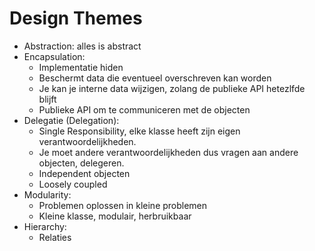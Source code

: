 <!--
title: OO Ontwerpen II
-->

# Design Themes

- Abstraction: alles is abstract
- Encapsulation:
    - Implementatie hiden
    - Beschermt data die eventueel overschreven kan worden
    - Je kan je interne data wijzigen, zolang de publieke API hetezlfde blijft
    - Publieke API om te communiceren met de objecten
- Delegatie (Delegation):
    - Single Responsibility, elke klasse heeft zijn eigen verantwoordelijkheden.
    - Je moet andere verantwoordelijkheden dus vragen aan andere objecten, delegeren.
    - Independent objecten
    - Loosely coupled
- Modularity:
    - Problemen oplossen in kleine problemen
    - Kleine klasse, modulair, herbruikbaar
- Hierarchy:
    - Relaties
